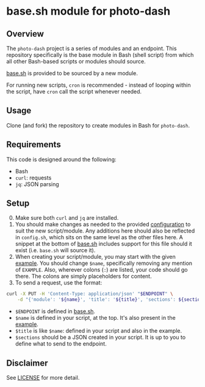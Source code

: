# base.sh module for photo-dash

## Overview

The `photo-dash` project is a series of modules and an endpoint. This repository specifically is the base module in Bash (shell script) from which all other Bash-based scripts or modules should source.

[base.sh] is provided to be sourced by a new module.

For running new scripts, `cron` is recommended - instead of looping within the script, have `cron` call the script whenever needed.

## Usage

Clone (and fork) the repository to create modules in Bash for `photo-dash`.

## Requirements

This code is designed around the following:

- Bash
- `curl`: requests
- `jq`: JSON parsing

## Setup

0. Make sure both `curl` and `jq` are installed.
1. You should make changes as needed to the provided [configuration](config.json.example) to suit the new script/module. Any additions here should also be reflected in `config.sh`, which sits on the same level as the other files here. A snippet at the bottom of [base.sh] includes support for this file should it exist (i.e. `base.sh` will source it).
2. When creating your script/module, you may start with the given [example]. You should change `$name`, specifically removing any mention of `EXAMPLE`. Also, wherever colons (`:`) are listed, your code should go there. The colons are simply placeholders for content.
3. To send a request, use the format:

```bash
curl -X PUT -H 'Content-Type: application/json' "$ENDPOINT" \
    -d "{'module': '${name}', 'title': '${title}', 'sections': ${sections}}"
```

- `$ENDPOINT` is defined in [base.sh].
- `$name` is defined in your script, at the top. It's also present in the [example].
- `$title` is like `$name`: defined in your script and also in the example.
- `$sections` should be a JSON created in your script. It is up to you to define what to send to the endpoint.

## Disclaimer

See [LICENSE](../LICENSE) for more detail.

[base.sh]: base.sh
[example]: example.sh

